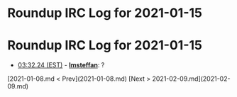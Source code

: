 # Roundup IRC Log for 2021-01-15 #
# Roundup IRC Log for 2021-01-15
* <a href="#03:32.24" id="03:32.24">03:32.24 (EST)</a> - __[lmsteffan](https://github.com/lmsteffan)__: ?

<div class="inpage-footer">
[2021-01-08.md < Prev](2021-01-08.md)
[Next > 2021-02-09.md](2021-02-09.md)
</div>
